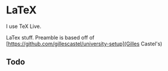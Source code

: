 # LaTeX

I use TeX Live. 

LaTex stuff. Preamble is based off of [https://github.com/gillescastel/university-setup](Gilles Castel's)

## Todo


